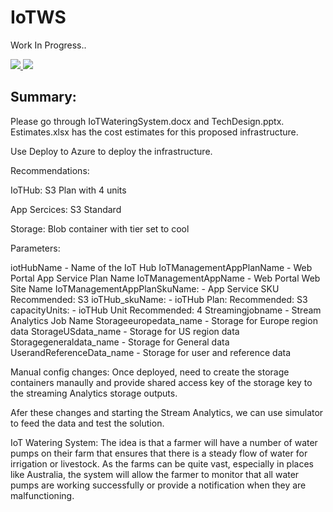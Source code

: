 # IoTWS

Work In Progress..

<a href="https://azuredeploy.net/?repository=https://github.com/chandramohanG/IoTWS" target="_blank">
    <img src="http://azuredeploy.net/deploybutton.png"/>
</a>

<a href="http://old.armviz.io/#/?load=https://raw.githubusercontent.com/ChandramohanG/IoTWS/master/azuredeploy.json" target="_blank">
  <img src="http://armviz.io/visualizebutton.png"/>
</a>

<br/>


Summary:
-------
Please go through IoTWateringSystem.docx and TechDesign.pptx. Estimates.xlsx has the cost estimates for this proposed infrastructure.

Use Deploy to Azure to deploy the infrastructure. 

Recommendations:

IoTHub: 	S3 Plan with 4 units

App Sercices: 	S3 Standard

Storage:	Blob container with tier set to cool

Parameters:

iotHubName 			- Name of the IoT Hub
IoTManagementAppPlanName	- Web Portal App Service Plan Name
IoTManagementAppName		- Web Portal Web Site Name
IoTManagementAppPlanSkuName: 	- App Service SKU 	Recommended: S3
ioTHub_skuName:			- ioTHub Plan: 		Recommended: S3
capacityUnits:			- ioTHub Unit		Recommended: 4
Streamingjobname		- Stream Analytics Job Name
Storageeuropedata_name		- Storage for Europe region data
StorageUSdata_name		- Storage for US region data
Storagegeneraldata_name		- Storage for General data
UserandReferenceData_name	- Storage for user and reference data


Manual config changes: 
	Once deployed, need to create the storage containers manaully and provide shared access key of the storage key to the streaming Analytics storage outputs.

Afer these changes and starting the Stream Analytics, we can use simulator to feed the data and test the solution.


IoT Watering System: The idea is that a farmer will have a number of water pumps on their farm that ensures that there is a steady flow of water for irrigation or livestock. As the farms can be quite vast, especially in places like Australia, the system will allow the farmer to monitor that all water pumps are working successfully or provide a notification when they are malfunctioning.



